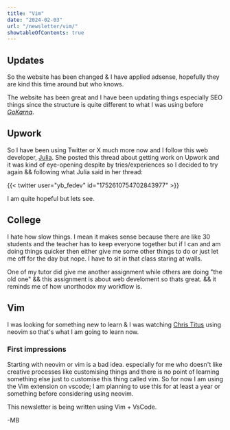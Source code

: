 ```yaml
---
title: "Vim"
date: "2024-02-03"
url: "/newsletter/vim/"
showtableOfContents: true
---
```

 
## Updates 
So the website has been changed & I have applied adsense, hopefully they are kind this time around but who knows.

The website has been great and I have been updating things especially SEO things since the structure is quite different to what I was using before [*GoKarna*](https://github.com/526avijitgupta/gokarna).

## Upwork 
So I have been using Twitter or X much more now and I follow this web developer, [Julia](https://twitter.com/yb_fedev). She posted this thread about getting work on Upwork and it was kind of eye-opening despite by tries/experiences so I decided to try again && following what Julia said in her thread: 

{{< twitter user="yb_fedev" id="1752610754702843977" >}}

I am quite hopeful but lets see. 

## College 
I hate how slow things. I mean it makes sense because there are like 30 students and the teacher has to keep everyone together but if I can and am doing things quicker then either give me some other things to do or just let me off for the day but nope. I have to sit in that class staring at walls. 

One of my tutor did give me another assignment while others are doing "the old one" && this assignment is about web develoment so thats great. && it reminds me of how unorthodox my workflow is. 

## Vim 
I was looking for something new to learn & I was watching [Chris Titus](https://christitus.com) using neovim so that's what I am going to learn now. 

### First impressions
Starting with neovim or vim is a bad idea. especially for me who doesn't like creative processes like customising things and there is no point of learning something else just to customise this thing called vim. So for now I am using the Vim extension on vscode; I am planning to use this for at least a year or something before considering using neovim. 

This newsletter is being written using Vim + VsCode. 

-MB 
